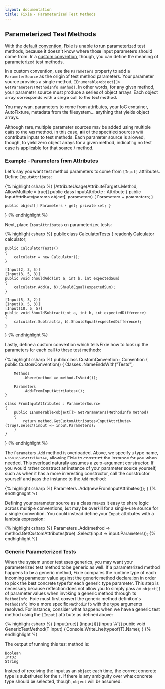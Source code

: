 ```yaml
---
layout: documentation
title: Fixie - Parameterized Test Methods
---
```

## Parameterized Test Methods

With the [default convention](../default-convention), Fixie is unable to run parameterized test methods, because it doesn't know where those input parameters should come from.  In a [custom convention](../custom-conventions), though, you can define the meaning of parameterized test methods.

In a custom convention, use the `Parameters` property to add a `ParameterSource` as the origin of test method parameters.  Your parameter source provides a single method, `IEnumerable<object[]> GetParameters(MethodInfo method)`.  In other words, for any given method, your parameter source must produce a series of object arrays.  Each object array corresponds with a single call to the test method.

You may want parameters to come from attributes, your IoC container, AutoFixture, metadata from the filesystem... anything that yields object arrays.

Although rare, multiple parameter sources may be added using multiple calls to the `Add` method.  In this case, **all** of the specified sources will contribute inputs to test methods.  Each parameter source is allowed, though, to yield zero object arrays for a given method, indicating no test case is applicable for that source / method.

### Example - Parameters from Attributes

Let's say you want test method parameters to come from `[Input]` attributes.  Define `InputAttribute`:

{% highlight csharp %}
[AttributeUsage(AttributeTargets.Method, AllowMultiple = true)]
public class InputAttribute : Attribute
{
    public InputAttribute(params object[] parameters)
    {
        Parameters = parameters;
    }
 
    public object[] Parameters { get; private set; }
}
{% endhighlight %}

Next, place `InputAttribute`s on parameterized tests:

{% highlight csharp %}
public class CalculatorTests
{
    readonly Calculator calculator;
 
    public CalculatorTests()
    {
        calculator = new Calculator();
    }
 
    [Input(2, 3, 5)]
    [Input(3, 5, 8)]
    public void ShouldAdd(int a, int b, int expectedSum)
    {
        calculator.Add(a, b).ShouldEqual(expectedSum);
    }
 
    [Input(5, 3, 2)]
    [Input(8, 5, 3)]
    [Input(10, 5, 5)]
    public void ShouldSubtract(int a, int b, int expectedDifference)
    {
        calculator.Subtract(a, b).ShouldEqual(expectedDifference);
    }
}
{% endhighlight %}

Lastly, define a custom convention which tells Fixie how to look up the parameters for each call to these test methods:

{% highlight csharp %}
public class CustomConvention : Convention
{
    public CustomConvention()
    {
        Classes
            .NameEndsWith("Tests");

        Methods
            .Where(method => method.IsVoid());

        Parameters
            .Add<FromInputAttributes>();
    }

    class FromInputAttributes : ParameterSource
    {
        public IEnumerable<object[]> GetParameters(MethodInfo method)
        {
            return method.GetCustomAttributes<InputAttribute>(true).Select(input => input.Parameters);
        }
    }
}
{% endhighlight %}

The `Parameters.Add` method is overloaded.  Above, we specify a type name, `FromInputAttributes`, allowing Fixie to construct the instance for you when needed.  This overload naturally assumes a zero-argument constructor.  If you would rather construct an instance of your parameter source yourself, such as when it has a more interesting constructor, call the constructor yourself and pass the instance to the `Add` method:

{% highlight csharp %}
Parameters
    .Add(new FromInputAttributes());
}
{% endhighlight %}

Defining your parameter source as a class makes it easy to share logic across multiple conventions, but may be overkill for a single-use source for a single convention. You could instead define your `Input` attributes with a lambda expression:

{% highlight csharp %}
Parameters
    .Add(method => method.GetCustomAttributes<InputAttribute>(true)
                         .Select(input => input.Parameters));
{% endhighlight %}

### Generic Parameterized Tests

When the system under test uses generics, you may want your parameterized test method to be generic as well. If a parameterized method happens to be a generic method, Fixie compares the runtime type of each incoming parameter value against the generic method declaration in order to pick the best concrete type for each generic type parameter.  This step is necessary because reflection does not allow you to simply pass an `object[]` of parameter values when invoking a generic method through its `MethodInfo`.  Fixie must first convert the generic method definition's `MethodInfo` into a more specific `MethodInfo` with the type arguments resolved.  For instance, consider what happens when we have a generic test method using the `[Input]` attribute as defined above:

{% highlight csharp %}
[Input(true)]
[Input(1)]
[Input("A")]
public void GenericTestMethod<T>(T input)
{
    Console.WriteLine(typeof(T).Name);
}
{% endhighlight %}

The output of running this test method is:

    Boolean
    Int32
    String

Instead of receiving the input as an `object` each time, the correct concrete type is substituted for the `T`. If there is any ambiguity over what concrete type should be selected, though, `object` will be assumed.